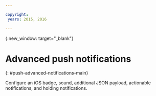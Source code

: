```yaml
---

copyright:
 years: 2015, 2016

---
```


{:new_window: target="_blank"}
# Advanced push notifications
{: #push-advanced-notifications-main}

Configure an iOS badge, sound, additional JSON payload, actionable notifications, and holding notifications. 